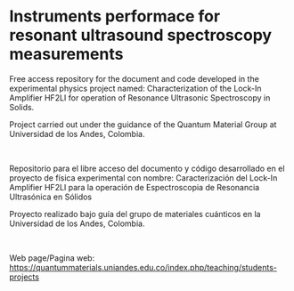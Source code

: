 # Instruments performace for resonant ultrasound spectroscopy measurements

Free access repository for the document and code developed in the experimental physics project named: Characterization of the Lock-In Amplifier HF2LI for operation of Resonance Ultrasonic Spectroscopy in Solids.

Project carried out under the guidance of the Quantum Material Group at Universidad de los Andes, Colombia.

<br/>

Repositorio para el libre acceso del documento y código desarrollado en el proyecto de física experimental con nombre: Caracterización del Lock-In Amplifier HF2LI para la operación de Espectroscopia de Resonancia Ultrasónica en Sólidos

Proyecto realizado bajo guía del grupo de materiales cuánticos en la Universidad de los Andes, Colombia.

<br/>

Web page/Pagina web: https://quantummaterials.uniandes.edu.co/index.php/teaching/students-projects
